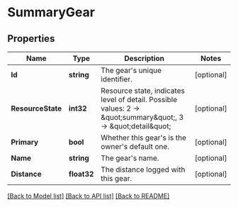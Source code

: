# SummaryGear

## Properties

Name | Type | Description | Notes
------------ | ------------- | ------------- | -------------
**Id** | **string** | The gear&#39;s unique identifier. | [optional] 
**ResourceState** | **int32** | Resource state, indicates level of detail. Possible values: 2 -&gt; \&quot;summary\&quot;, 3 -&gt; \&quot;detail\&quot; | [optional] 
**Primary** | **bool** | Whether this gear&#39;s is the owner&#39;s default one. | [optional] 
**Name** | **string** | The gear&#39;s name. | [optional] 
**Distance** | **float32** | The distance logged with this gear. | [optional] 

[[Back to Model list]](../README.md#documentation-for-models) [[Back to API list]](../README.md#documentation-for-api-endpoints) [[Back to README]](../README.md)


